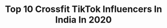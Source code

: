 ---
title: Top 10 Crossfit TikTok Influencers In India In 2020
description: >-
  Find top crossfit TikTok influencers in India in 2020. Most popular hashtags: #crossfit #fitness #workout #motivation.
platform: TikTok
hits: 21
text_top: Identify the top-rated TikTok accounts on inBeat.
text_bottom: Our search engine aggregates 21 TikTok influencers like this in India for you to pitch.
profiles:
  - username: "vivek_jr_cr"
    fullname: >-
      vivek jr cr
    bio: >-
      Instagram id @vivek_jr_cr fitness freak OCR🏃 Calisthenics 🏋️ CrossFit 🤸
    location: "India"
    followers: 25215
    engagement: 877
    commentsToLikes: 0.012244
    id: cka0l2dlxp67d0i7866jfp2oi
    verified: false
    hashtags: "#champibeats, #crossfit, #fitindia, #athletics"
  - username: "vijayworkout"
    fullname: >-
      The Vijay singh
    bio: >-
      Dosto ye YouTube Button 👆dawa kr Mera YouTube channel:Vijay Workout jarur dekhe
    location: "India"
    followers: 48400
    engagement: 1184
    commentsToLikes: 0.034691
    id: ckbkr9901lotg0j23cb5fz2ki
    verified: false
    hashtags: "#gym, #vijay, #armylover, #armwrestling"
  - username: "ajay__sangwan"
    fullname: >-
      Ajju
    bio: >-
      💪 जाट 😎 🙏 HARYANA 🙏 🇮🇳🇮🇳NEVER GIVE UP🇮🇳🇮🇳
    location: "India"
    followers: 57400
    engagement: 1375
    commentsToLikes: 0.008702
    id: ck81s2gnrpioy0j78tgao9nsi
    verified: false
    hashtags: "#tiktokindia, #nevergiveup, #me, #song"
  - username: "thebeastmotivation"
    fullname: >-
      motivation
    bio: >-
      manage by meghraj singh if u want to see my real body so visit @fitmeghraj
    location: "India"
    followers: 93800
    engagement: 1309
    commentsToLikes: 0.003729
    id: ck81s2n4ipk1j0j78bcaxyo1t
    verified: false
    hashtags: ""
  - username: "meenakumaripawar"
    fullname: >-
      user8432963573659
    bio: >-
      meenakumari international weightlifter strongest women of india
    location: "India"
    followers: 16800
    engagement: 1195
    commentsToLikes: 0.000000
    id: ckbf1cj2nndip0j23zlpoyjc8
    verified: false
    hashtags: "#crossfit, #gymlover, #sidhumoosewala, #tiktoktrends"
  - username: "performixathlete"
    fullname: >-
      💪Performix Anish🥊
    bio: >-
      STREET WORKOUT🏋️‍♀️ FIT HAI TOH HIT HAI 🧗‍♂️ PROUD TO BE SOLDIER🇧🇴 PROTIEN❤️
    location: "India"
    followers: 30500
    engagement: 1013
    commentsToLikes: 0.006189
    id: ck81s2mhfpjwf0j78bw12b0t2
    verified: false
    hashtags: "#abs, #fitnessindia, #streetworkout, #indianarmy"
  - username: "sergi0371"
    fullname: >-
      💪SERGI
    bio: >-
      💪fitness model My dream 500k ❤hearts please support
    location: "India"
    followers: 29700
    engagement: 1461
    commentsToLikes: 0.001344
    id: ckav1mpcl7pw70j23k8pjxw78
    verified: false
    hashtags: "#workout, #gym, #doubleexposure, #foryoupage"
  - username: "sabiifitnessfreak1986"
    fullname: >-
      Gursewak Singh
    bio: >-
      Follow me on Instagram @sabiifitnessfreak1986 🔴Libran-born to 🏋🏆
    location: "India"
    followers: 15100
    engagement: 831
    commentsToLikes: 0.022047
    id: ckbw90f3szfxx0j23b8i24buw
    verified: false
    hashtags: "#sharethecare, #training, #sport, #postivevibes"
  - username: "sandip.red_x"
    fullname: >-
      Sandip Gadhiya
    bio: >-
      gujju gym boy💪🏋️🤸
    location: "India"
    followers: 2508
    engagement: 954
    commentsToLikes: 0.004705
    id: ck9eukkl9e7200j78knwn2fsj
    verified: false
    hashtags: "#duet, #workout, #trending, #motivation"
  - username: "fitnessbeast10"
    fullname: >-
      user8749932414719
    bio: >-
      #gymmotivation #beastmodeactivated #fitness is my lifestyle Sweat and Blood
    location: "India"
    followers: 30600
    engagement: 1113
    commentsToLikes: 0.000879
    id: ckauvu6zk0xcy0j23mibkknwv
    verified: false
    hashtags: "#exercise, #youcan, #lifestyle, #gym"
---